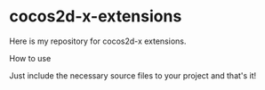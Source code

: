 cocos2d-x-extensions
====================

Here is my repository for cocos2d-x extensions.

How to use

Just include the necessary source files to your project and that's it!
